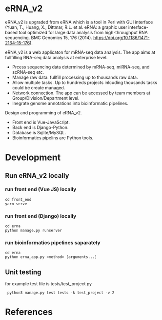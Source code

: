 # eRNA_v2

eRNA_v2 is upgraded from eRNA which is a tool in Perl with GUI interface (Yuan, T., Huang, X., Dittmar, R.L. et al. eRNA: a graphic user interface-based tool optimized for large data analysis from high-throughput RNA sequencing. BMC Genomics 15, 176 (2014). https://doi.org/10.1186/1471-2164-15-176).

eRNA_v2 is a web applicaton for mRNA-seq data analysis. The app aims at fullfilling RNA-seq data analysis at enterprise level.
- Prcess sequencing data determined by mRNA-seq, miRNA-seq, and scRNA-seq etc.
- Manage raw data. fullfill processing up to thousands raw data.
- Allow multiple tasks. Up to hundreds projects inlcuding thousands tasks could be create managed.
- Network connection. The app can be accessed by team members at Group/Division/Department level.
- Inegrate genome annotations into bioinformatic pipelines.

Design and programming of eRNA_v2.
- Front end is Vue-JavaScript.
- Back end is Django-Python.
- Database is Sqlite/MySQL.
- Bioinformatics pipelins are Python tools.

# Development

## Run eRNA_v2 locally

### run front end (Vue JS) locally

```
cd front_end
yarn serve
```

### run front end (Django) locally

```
cd erna
python manage.py runserver
```

### run bioinformatics pipelines saparately

```
cd erna
python erna_app.py <method> [arguments...]
```


## Unit testing
for example test file is tests/test_project.py
```
 python3 manage.py test tests -k test_project -v 2
```


# References
